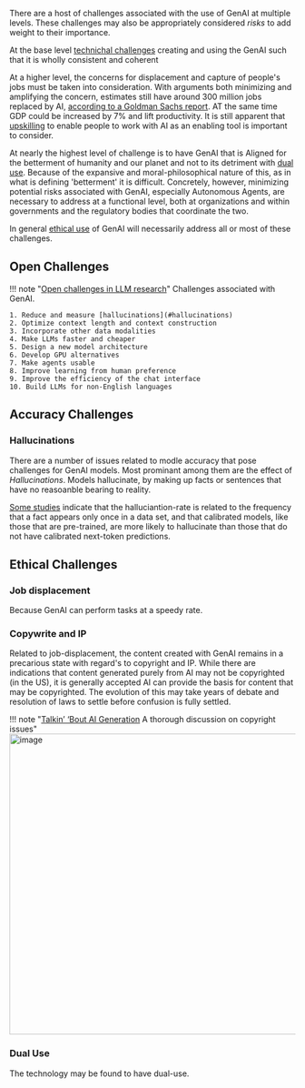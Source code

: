 There are a host of challenges associated with the use of GenAI at multiple levels. These challenges may also be appropriately considered _risks_ to add weight to their importance.

At the base level [technichal challenges](#technichal_challenges) creating and using the GenAI such that it is wholly consistent and coherent

At a higher level, the concerns for displacement and capture of people's jobs must be taken into consideration. With arguments both minimizing and amplifying the concern, estimates still have around 300 million jobs replaced by AI, [according to a Goldman Sachs report](https://www.goldmansachs.com/intelligence/pages/generative-ai-could-raise-global-gdp-by-7-percent.html). AT the same time GDP could be increased by 7% and lift productivity. It is still apparent that [upskilling](#upskilling) to enable people to work with AI as an enabling tool is important to consider.

At nearly the highest level of challenge is to have GenAI that is Aligned for the betterment of humanity and our planet and not to its detriment with [dual use](#dual-use). Because of the expansive and moral-philosophical nature of this, as in what is defining 'betterment' it is difficult. Concretely, however, minimizing potential risks associated with GenAI, especially Autonomous Agents, are necessary to address at a functional level, both at organizations and within governments and the regulatory bodies that coordinate the two.

In general [ethical use](../../Using/ethically/index.md) of GenAI will necessarily address all or most of these challenges.


## Open Challenges
!!! note "[Open challenges in LLM research](LLMhttps://huyenchip.com/2023/08/16/llm-research-open-challenges.html#5_design_a_new_model_architecture)"
    Challenges associated with GenAI.

    1. Reduce and measure [hallucinations](#hallucinations)
    2. Optimize context length and context construction
    3. Incorporate other data modalities
    4. Make LLMs faster and cheaper
    5. Design a new model architecture
    6. Develop GPU alternatives
    7. Make agents usable
    8. Improve learning from human preference
    9. Improve the efficiency of the chat interface
    10. Build LLMs for non-English languages
    

## Accuracy Challenges

### Hallucinations
There are a number of issues related to modle accuracy that pose challenges for GenAI models. Most prominant among them are the effect of _Hallucinations_. Models hallucinate, by making up facts or sentences that have no reasoanble bearing to reality.

[Some studies](https://arxiv.org/pdf/2311.14648.pdf) indicate that the halluciantion-rate is related to the frequency that a fact appears only once in a data set, and that calibrated models, like those that are pre-trained, are more likely to hallucinate than those that do not have calibrated next-token predictions.




## Ethical Challenges

### Job displacement
Because GenAI can perform tasks at a speedy rate.

### Copywrite and IP

Related to job-displacement, the content created with GenAI remains in a precarious state with regard's to copyright and IP. While there are indications that content generated purely from AI may not be copyrighted (in the US), it is generally accepted AI can provide the basis for content that may be copyrighted. The evolution of this may take years of debate and resolution of laws to settle before confusion is fully settled.

!!! note "[Talkin’ ‘Bout AI Generation](https://papers.ssrn.com/sol3/papers.cfm?abstract_id=4523551) A thorough discussion on copyright issues"
    <img width="529" alt="image" src="https://github.com/ianderrington/genai/assets/76016868/75a1b0e9-7d4b-4db2-a0ee-f18890cce403">


### Dual Use
The technology may be found to have dual-use.

